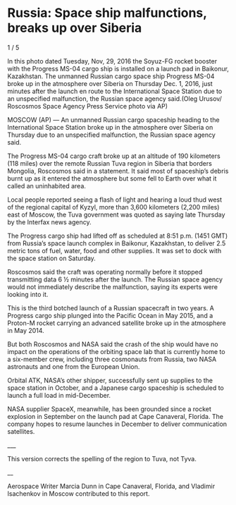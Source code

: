 # Russia: Space ship malfunctions, breaks up over Siberia

1 / 5

In this photo dated Tuesday, Nov, 29, 2016 the Soyuz-FG rocket booster with the Progress MS-04 cargo ship is installed on a launch pad in Baikonur, Kazakhstan. The unmanned Russian cargo space ship Progress MS-04 broke up in the atmosphere over Siberia on Thursday Dec. 1, 2016, just minutes after the launch en route to the International Space Station due to an unspecified malfunction, the Russian space agency said.(Oleg Urusov/ Roscosmos Space Agency Press Service photo via AP)

MOSCOW (AP) — An unmanned Russian cargo spaceship heading to the International Space Station broke up in the atmosphere over Siberia on Thursday due to an unspecified malfunction, the Russian space agency said.

The Progress MS-04 cargo craft broke up at an altitude of 190 kilometers (118 miles) over the remote Russian Tuva region in Siberia that borders Mongolia, Roscosmos said in a statement. It said most of spaceship’s debris burnt up as it entered the atmosphere but some fell to Earth over what it called an uninhabited area.

Local people reported seeing a flash of light and hearing a loud thud west of the regional capital of Kyzyl, more than 3,600 kilometers (2,200 miles) east of Moscow, the Tuva government was quoted as saying late Thursday by the Interfax news agency.

The Progress cargo ship had lifted off as scheduled at 8:51 p.m. (1451 GMT) from Russia’s space launch complex in Baikonur, Kazakhstan, to deliver 2.5 metric tons of fuel, water, food and other supplies. It was set to dock with the space station on Saturday.

Roscosmos said the craft was operating normally before it stopped transmitting data 6 ½ minutes after the launch. The Russian space agency would not immediately describe the malfunction, saying its experts were looking into it.

This is the third botched launch of a Russian spacecraft in two years. A Progress cargo ship plunged into the Pacific Ocean in May 2015, and a Proton-M rocket carrying an advanced satellite broke up in the atmosphere in May 2014.

But both Roscosmos and NASA said the crash of the ship would have no impact on the operations of the orbiting space lab that is currently home to a six-member crew, including three cosmonauts from Russia, two NASA astronauts and one from the European Union.

Orbital ATK, NASA’s other shipper, successfully sent up supplies to the space station in October, and a Japanese cargo spaceship is scheduled to launch a full load in mid-December.

NASA supplier SpaceX, meanwhile, has been grounded since a rocket explosion in September on the launch pad at Cape Canaveral, Florida. The company hopes to resume launches in December to deliver communication satellites.

\_\_\_

This version corrects the spelling of the region to Tuva, not Tyva.

\_\_

Aerospace Writer Marcia Dunn in Cape Canaveral, Florida, and Vladimir Isachenkov in Moscow contributed to this report.


